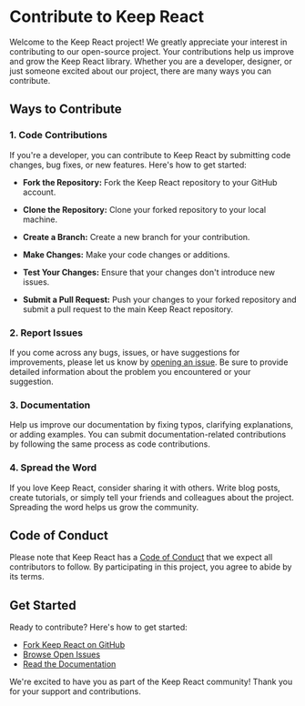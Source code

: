 # Contribute to Keep React

Welcome to the Keep React project! We greatly appreciate your interest in contributing to our open-source project. Your contributions help us improve and grow the Keep React library. Whether you are a developer, designer, or just someone excited about our project, there are many ways you can contribute.

## Ways to Contribute

### 1. Code Contributions

If you're a developer, you can contribute to Keep React by submitting code changes, bug fixes, or new features. Here's how to get started:

- **Fork the Repository:** Fork the Keep React repository to your GitHub account.

- **Clone the Repository:** Clone your forked repository to your local machine.

- **Create a Branch:** Create a new branch for your contribution.

- **Make Changes:** Make your code changes or additions.

- **Test Your Changes:** Ensure that your changes don't introduce new issues.

- **Submit a Pull Request:** Push your changes to your forked repository and submit a pull request to the main Keep React repository.

### 2. Report Issues

If you come across any bugs, issues, or have suggestions for improvements, please let us know by [opening an issue](https://github.com/StaticMania/keep-react/issues). Be sure to provide detailed information about the problem you encountered or your suggestion.

### 3. Documentation

Help us improve our documentation by fixing typos, clarifying explanations, or adding examples. You can submit documentation-related contributions by following the same process as code contributions.

### 4. Spread the Word

If you love Keep React, consider sharing it with others. Write blog posts, create tutorials, or simply tell your friends and colleagues about the project. Spreading the word helps us grow the community.

## Code of Conduct

Please note that Keep React has a [Code of Conduct](CODE_OF_CONDUCT.md) that we expect all contributors to follow. By participating in this project, you agree to abide by its terms.

## Get Started

Ready to contribute? Here's how to get started:

- [Fork Keep React on GitHub](https://github.com/StaticMania/keep-react/fork)
- [Browse Open Issues](https://github.com/StaticMania/keep-react/issues)
- [Read the Documentation](https://react.keepdesign.io/docs/getting-started/Introduction)

We're excited to have you as part of the Keep React community! Thank you for your support and contributions.
